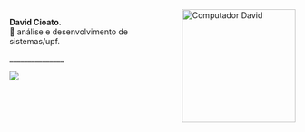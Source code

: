 
<img src="https://raw.githubusercontent.com/MicaelliMedeiros/micaellimedeiros/master/image/computer-illustration.png" min-width="200px" max-width="200px" width="200px" align="right" alt="Computador David">

<p align="left"> 
  <strong>David Cioato</strong>.<br>
  📘 análise e desenvolvimento de sistemas/upf.
</p>
<p align="left"> 
  _______________
</p>

<p align="left">
   <a href="https://www.instagram.com/davidcioato/" alt="Instagram">
    <img src="https://img.shields.io/badge/Instagram-881cf9?style=for-the-badge&logo=instagram&logoColor=white&link=https://www.instagram.com/davidcioato/"/>
  </a>
  </p>  
